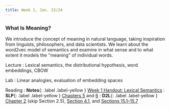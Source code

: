 ```yaml
---
title: Week 1, Jan. 23/24
---
```


### What Is Meaning?

We introduce the concept of meaning in natural language, taking inspiration from linguists, philosophers, and data scientists. We learn about the word2vec model of semantics and examine in what sense and to what extent it models the "meaning" of individual words.

Lecture
: Lexical semantics, the distributional hypothesis, word embeddings, CBOW

Lab
: Linear analogies, evaluation of embedding spaces

Reading
: **Notes**{: .label .label-yellow } [Week 1 Handout: Lexical Semantics](https://drive.google.com/file/d/1cot4iIwgIrQjC8jGYbhM4SnnHSB2oaRQ/view?usp=drive_link)
: **SLP**{: .label .label-yellow } [Chapters 5](https://web.stanford.edu/~jurafsky/slp3/5.pdf) and [6](https://web.stanford.edu/~jurafsky/slp3/6.pdf)
: **D2L**{: .label .label-yellow } [Chapter 2](https://d2l.ai/chapter_preliminaries/index.html) (skip Section 2.5), [Section 4.1](https://d2l.ai/chapter_linear-classification/softmax-regression.html), and [Sections 15.1–15.7](https://d2l.ai/chapter_natural-language-processing-pretraining/)

<!--
Lecture
: [Slides](https://drive.google.com/file/d/1w6hHItHkn3R7QI1AiN9500J5cSRdOCTT/view?usp=share_link), 
[Zoom Recording](https://nyu.zoom.us/rec/share/6CGMe6KzGdXMsh2vN0_0o8pAi3inExMjoA38xgWQEI8RYR1BdEKzGrnu9hnxFk8S.HQiIXcuZe6JCU0th?startTime=1674572102000)

Lab
: [Colab Notebook](https://colab.research.google.com/drive/1ehOgBO1iqIITO5T1w5SN5ExhPPs-nSrR?usp=sharing),
[Zoom Recording](https://nyu.zoom.us/rec/share/uoPqYrtBEgIO8ihJqpaat0xKCCGJ2yHYqVJw5ayYDsZFxdthEpfWzog2_Gxbcur-.77NL8dp_0H7QQl-L)
-->